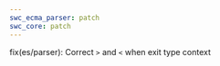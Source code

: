 ```yaml
---
swc_ecma_parser: patch
swc_core: patch
---
```


fix(es/parser): Correct `>` and `<` when exit type context

